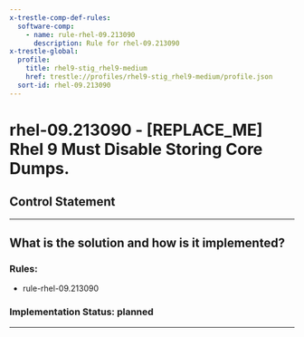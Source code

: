 ```yaml
---
x-trestle-comp-def-rules:
  software-comp:
    - name: rule-rhel-09.213090
      description: Rule for rhel-09.213090
x-trestle-global:
  profile:
    title: rhel9-stig_rhel9-medium
    href: trestle://profiles/rhel9-stig_rhel9-medium/profile.json
  sort-id: rhel-09.213090
---
```


# rhel-09.213090 - \[REPLACE_ME\] Rhel 9 Must Disable Storing Core Dumps.

## Control Statement

______________________________________________________________________

## What is the solution and how is it implemented?

<!-- For implementation status enter one of: implemented, partial, planned, alternative, not-applicable -->

<!-- Note that the list of rules under ### Rules: is read-only and changes will not be captured after assembly to JSON -->

<!-- Add control implementation description here for control: rhel-09.213090 -->

### Rules:

  - rule-rhel-09.213090

### Implementation Status: planned

______________________________________________________________________
